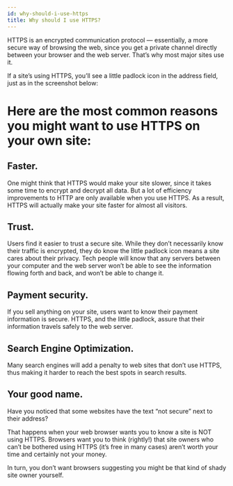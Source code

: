 ```yaml
---
id: why-should-i-use-https
title: Why should I use HTTPS?
---
```

HTTPS is an encrypted communication protocol — essentially, a more secure way of browsing the web, since you get a private channel directly between your browser and the web server. That’s why most major sites use it.

If a site’s using HTTPS, you’ll see a little padlock icon in the address field, just as in the screenshot below:

# Here are the most common reasons you might want to use HTTPS on your own site:
## Faster. 
One might think that HTTPS would make your site slower, since it takes some time to encrypt and decrypt all data. But a lot of efficiency improvements to HTTP are only available when you use HTTPS. As a result, HTTPS will actually make your site faster for almost all visitors.

## Trust. 
Users find it easier to trust a secure site. While they don’t necessarily know their traffic is encrypted, they do know the little padlock icon means a site cares about their privacy. Tech people will know that any servers between your computer and the web server won’t be able to see the information flowing forth and back, and won’t be able to change it.

## Payment security. 
If you sell anything on your site, users want to know their payment information is secure. HTTPS, and the little padlock, assure that their information travels safely to the web server.

## Search Engine Optimization. 
Many search engines will add a penalty to web sites that don’t use HTTPS, thus making it harder to reach the best spots in search results.

## Your good name. 
Have you noticed that some websites have the text “not secure” next to their address?

That happens when your web browser wants you to know a site is NOT using HTTPS. Browsers want you to think (rightly!) that site owners who can’t be bothered using HTTPS (it’s free in many cases) aren’t worth your time and certainly not your money.

In turn, you don’t want browsers suggesting you might be that kind of shady site owner yourself.
